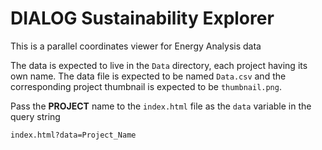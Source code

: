 # DIALOG Sustainability Explorer

This is a parallel coordinates viewer for Energy Analysis data

The data is expected to live in the `Data` directory, each project having its own name. The data file is expected to be named `Data.csv` and the corresponding project thumbnail is expected to be `thumbnail.png`.  

Pass the **PROJECT** name to the `index.html` file as the `data` variable in the query string

```
index.html?data=Project_Name
```

